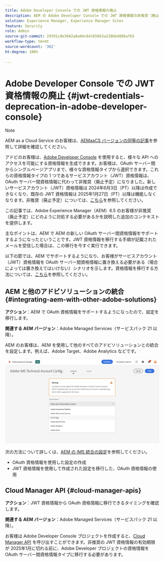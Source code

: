 ```yaml
---
title: Adobe Developer Console での JWT 資格情報の廃止
description: AEM の Adobe Developer Console での JWT 資格情報の非推奨（廃止予定）の影響について説明します。
solution: Experience Manager, Experience Manager Sites
feature: Security
role: Admin
source-git-commit: 29391c8e3042a8a04c64165663a228bb4886afb5
workflow-type: tm+mt
source-wordcount: '362'
ht-degree: 100%

---
```


# Adobe Developer Console での JWT 資格情報の廃止 {#jwt-credentials-deprecation-in-adobe-developer-console}

>[!NOTE]
> AEM as a Cloud Service のお客様は、[AEMaaCS バージョンの同等の記事](https://experienceleague.adobe.com/docs/experience-manager-cloud-service/content/security/jwt-credentials-deprecation-in-adobe-developer-console.html?lang=ja)を参照して詳細を確認してください。

アドビのお客様は、[Adobe Developer Console](https://developer.adobe.com/console) を使用すると、様々な API へのアクセスを可能にする資格情報を生成できます。お客様は、OAuth サーバー間からシングルページアプリまで、様々な資格情報タイプから選択できます。これらの資格情報タイプの 1 つであるサービスアカウント（JWT）資格情報は、OAuth サーバー間資格情報に代わって非推奨（廃止予定）になりました。新しいサービスアカウント（JWT）資格情報は 2024年6月3日（PT）以降は作成できなくなり、既存の JWT 資格情報は 2025年1月27日（PT）以降は機能しなくなります。非推奨（廃止予定）については、[こちら](https://developer.adobe.com/developer-console/docs/guides/authentication/ServerToServerAuthentication/migration/)を参照してください。

この記事では、Adobe Experience Manager（AEM）6.5 のお客様が非推奨（廃止予定）にどのように対処する必要があるかを説明した追加のコンテキストを提供します。

主なポイントは、AEM で AEM の新しい OAuth サーバー間資格情報をサポートするようになったということです。JWT 資格情報を移行する手順が記載されたメールを受信した場合は、この移行を今すぐ実行できます。

以下の節では、AEM でサポートするようになり、お客様がサービスアカウント（JWT）資格情報を OAuth サーバー間資格情報に置き換える必要がある（場合によっては置き換えてはいけない）シナリオを示します。資格情報を移行する方法については、[こちら](https://developer.adobe.com/developer-console/docs/guides/authentication/ServerToServerAuthentication/migration/#migration-overview)を参照してください。

## AEM と他のアドビソリューションの統合 {#integrating-aem-with-other-adobe-solutions}

**アクション**：AEM で OAuth 資格情報をサポートするようになったので、設定を移行します。

**関連する AEM バージョン**：Adobe Managed Services（サービスパック 21 以降）。

AEM のお客様は、AEM を使用して他のすべてのアドビソリューションとの統合を設定します。例えば、Adobe Target、Adobe Analytics などです。

![AEM と他のソリューションの統合](/help/sites-administering/assets/jwt-deprecation.png)

次の方法について詳しくは、[AEM の IMS 統合の設定](/help/sites-administering/setting-up-ims-integrations-for-aem.md)を参照してください。

* OAuth 資格情報を使用した設定の作成
* JWT 資格情報を使用して作成された設定を移行した、OAuth 資格情報の使用

## Cloud Manager API {#cloud-manager-apis}

**アクション**：JWT 資格情報から OAuth 資格情報に移行できるタイミングを確認します。

**関連する AEM バージョン**：Adobe Managed Services（サービスパック 21 以降）。

お客様は Adobe Developer Console プロジェクトを作成すると、[Cloud Manager API](https://developer.adobe.com/experience-cloud/cloud-manager/guides/getting-started/create-api-integration/) を呼び出すことができます。非推奨の JWT 資格情報の有効期限が 2025年1月に切れる前に、Adobe Developer プロジェクトの資格情報を OAuth サーバー間資格情報タイプに移行する必要があります。
